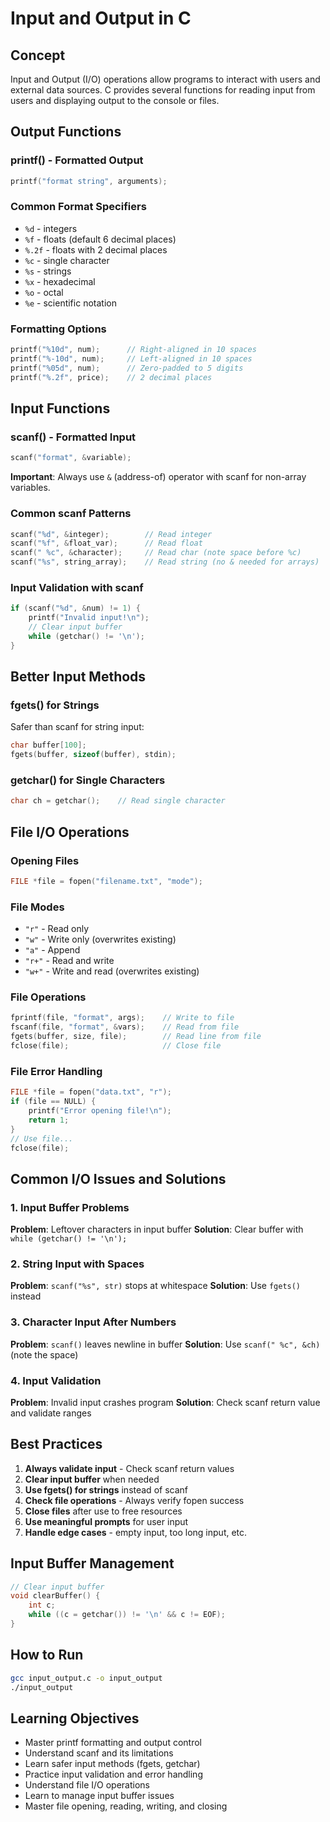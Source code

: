 # Input and Output in C

## Concept
Input and Output (I/O) operations allow programs to interact with users and external data sources. C provides several functions for reading input from users and displaying output to the console or files.

## Output Functions

### printf() - Formatted Output
```c
printf("format string", arguments);
```

### Common Format Specifiers
- `%d` - integers
- `%f` - floats (default 6 decimal places)
- `%.2f` - floats with 2 decimal places
- `%c` - single character
- `%s` - strings
- `%x` - hexadecimal
- `%o` - octal
- `%e` - scientific notation

### Formatting Options
```c
printf("%10d", num);      // Right-aligned in 10 spaces
printf("%-10d", num);     // Left-aligned in 10 spaces
printf("%05d", num);      // Zero-padded to 5 digits
printf("%.2f", price);    // 2 decimal places
```

## Input Functions

### scanf() - Formatted Input
```c
scanf("format", &variable);
```

**Important**: Always use `&` (address-of) operator with scanf for non-array variables.

### Common scanf Patterns
```c
scanf("%d", &integer);        // Read integer
scanf("%f", &float_var);      // Read float
scanf(" %c", &character);     // Read char (note space before %c)
scanf("%s", string_array);    // Read string (no & needed for arrays)
```

### Input Validation with scanf
```c
if (scanf("%d", &num) != 1) {
    printf("Invalid input!\n");
    // Clear input buffer
    while (getchar() != '\n');
}
```

## Better Input Methods

### fgets() for Strings
Safer than scanf for string input:
```c
char buffer[100];
fgets(buffer, sizeof(buffer), stdin);
```

### getchar() for Single Characters
```c
char ch = getchar();    // Read single character
```

## File I/O Operations

### Opening Files
```c
FILE *file = fopen("filename.txt", "mode");
```

### File Modes
- `"r"` - Read only
- `"w"` - Write only (overwrites existing)
- `"a"` - Append
- `"r+"` - Read and write
- `"w+"` - Write and read (overwrites existing)

### File Operations
```c
fprintf(file, "format", args);    // Write to file
fscanf(file, "format", &vars);    // Read from file
fgets(buffer, size, file);        // Read line from file
fclose(file);                     // Close file
```

### File Error Handling
```c
FILE *file = fopen("data.txt", "r");
if (file == NULL) {
    printf("Error opening file!\n");
    return 1;
}
// Use file...
fclose(file);
```

## Common I/O Issues and Solutions

### 1. Input Buffer Problems
**Problem**: Leftover characters in input buffer
**Solution**: Clear buffer with `while (getchar() != '\n');`

### 2. String Input with Spaces
**Problem**: `scanf("%s", str)` stops at whitespace
**Solution**: Use `fgets()` instead

### 3. Character Input After Numbers
**Problem**: `scanf()` leaves newline in buffer
**Solution**: Use `scanf(" %c", &ch)` (note the space)

### 4. Input Validation
**Problem**: Invalid input crashes program
**Solution**: Check scanf return value and validate ranges

## Best Practices

1. **Always validate input** - Check scanf return values
2. **Clear input buffer** when needed
3. **Use fgets() for strings** instead of scanf
4. **Check file operations** - Always verify fopen success
5. **Close files** after use to free resources
6. **Use meaningful prompts** for user input
7. **Handle edge cases** - empty input, too long input, etc.

## Input Buffer Management
```c
// Clear input buffer
void clearBuffer() {
    int c;
    while ((c = getchar()) != '\n' && c != EOF);
}
```

## How to Run
```bash
gcc input_output.c -o input_output
./input_output
```

## Learning Objectives
- Master printf formatting and output control
- Understand scanf and its limitations
- Learn safer input methods (fgets, getchar)
- Practice input validation and error handling
- Understand file I/O operations
- Learn to manage input buffer issues
- Master file opening, reading, writing, and closing
